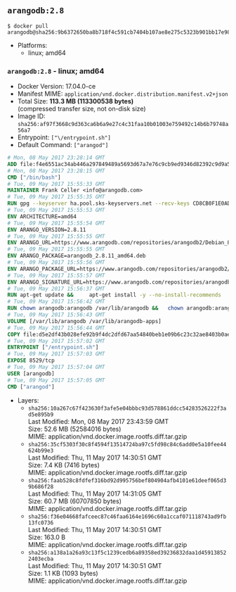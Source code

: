 ## `arangodb:2.8`

```console
$ docker pull arangodb@sha256:9b6372650ba8b718f4c591cb7404b107ae8e275c5323b901bb17e98dc4663fce
```

-	Platforms:
	-	linux; amd64

### `arangodb:2.8` - linux; amd64

-	Docker Version: 17.04.0-ce
-	Manifest MIME: `application/vnd.docker.distribution.manifest.v2+json`
-	Total Size: **113.3 MB (113300538 bytes)**  
	(compressed transfer size, not on-disk size)
-	Image ID: `sha256:af97f3668c9d363ca6b6a9e27c4c31faa10b01003e759492c14b6b79748a56a7`
-	Entrypoint: `["\/entrypoint.sh"]`
-	Default Command: `["arangod"]`

```dockerfile
# Mon, 08 May 2017 23:28:14 GMT
ADD file:f4e6551ac34ab446a297849489a5693d67a7e76c9cb9ed9346d82392c9d9a5fe in / 
# Mon, 08 May 2017 23:28:15 GMT
CMD ["/bin/bash"]
# Tue, 09 May 2017 15:55:33 GMT
MAINTAINER Frank Celler <info@arangodb.com>
# Tue, 09 May 2017 15:55:35 GMT
RUN gpg --keyserver ha.pool.sks-keyservers.net --recv-keys CD8CB0F1E0AD5B52E93F41E7EA93F5E56E751E9B
# Tue, 09 May 2017 15:55:53 GMT
ENV ARCHITECTURE=amd64
# Tue, 09 May 2017 15:55:54 GMT
ENV ARANGO_VERSION=2.8.11
# Tue, 09 May 2017 15:55:55 GMT
ENV ARANGO_URL=https://www.arangodb.com/repositories/arangodb2/Debian_8.0
# Tue, 09 May 2017 15:55:55 GMT
ENV ARANGO_PACKAGE=arangodb_2.8.11_amd64.deb
# Tue, 09 May 2017 15:55:56 GMT
ENV ARANGO_PACKAGE_URL=https://www.arangodb.com/repositories/arangodb2/Debian_8.0/amd64/arangodb_2.8.11_amd64.deb
# Tue, 09 May 2017 15:55:57 GMT
ENV ARANGO_SIGNATURE_URL=https://www.arangodb.com/repositories/arangodb2/Debian_8.0/amd64/arangodb_2.8.11_amd64.deb.asc
# Tue, 09 May 2017 15:56:37 GMT
RUN apt-get update &&     apt-get install -y --no-install-recommends         libgoogle-perftools4         ca-certificates         pwgen         wget     &&     rm -rf /var/lib/apt/lists/* &&     wget ${ARANGO_SIGNATURE_URL} &&           wget ${ARANGO_PACKAGE_URL} &&             gpg --verify ${ARANGO_PACKAGE}.asc &&     dpkg -i ${ARANGO_PACKAGE} &&     sed -ri         -e 's!127\.0\.0\.1!0.0.0.0!g'         -e 's!^(file\s*=).*!\1 -!'         -e 's!^#\s*uid\s*=.*!uid = arangodb!'         -e 's!^#\s*gid\s*=.*!gid = arangodb!'         /etc/arangodb/arangod.conf     &&     apt-get purge -y --auto-remove ca-certificates wget &&     rm -f ${ARANGO_PACKAGE}*
# Tue, 09 May 2017 15:56:42 GMT
RUN chown arangodb:arangodb /var/lib/arangodb &&   chown arangodb:arangodb /var/lib/arangodb-apps
# Tue, 09 May 2017 15:56:43 GMT
VOLUME [/var/lib/arangodb /var/lib/arangodb-apps]
# Tue, 09 May 2017 15:56:44 GMT
COPY file:d5e2df43b028efe92b9f4dc2dfd67aa54840beb1e09b6c23c32ae8403b0ae7e4 in /entrypoint.sh 
# Tue, 09 May 2017 15:57:02 GMT
ENTRYPOINT ["/entrypoint.sh"]
# Tue, 09 May 2017 15:57:03 GMT
EXPOSE 8529/tcp
# Tue, 09 May 2017 15:57:04 GMT
USER [arangodb]
# Tue, 09 May 2017 15:57:05 GMT
CMD ["arangod"]
```

-	Layers:
	-	`sha256:10a267c67f423630f3afe5e04bbbc93d578861ddcc54283526222f3ad5e895b9`  
		Last Modified: Mon, 08 May 2017 23:43:59 GMT  
		Size: 52.6 MB (52584016 bytes)  
		MIME: application/vnd.docker.image.rootfs.diff.tar.gzip
	-	`sha256:35cf5303f30c8f4594f13514724ba97c5fd98c84c6add0e5a10fee44624b99e3`  
		Last Modified: Thu, 11 May 2017 14:30:51 GMT  
		Size: 7.4 KB (7416 bytes)  
		MIME: application/vnd.docker.image.rootfs.diff.tar.gzip
	-	`sha256:faab528c8fdfef316bd92d995756bef804904afb4101e61deef065d39b686f28`  
		Last Modified: Thu, 11 May 2017 14:31:05 GMT  
		Size: 60.7 MB (60707850 bytes)  
		MIME: application/vnd.docker.image.rootfs.diff.tar.gzip
	-	`sha256:f36e04668fafceec87c46faa6164e1696c60a1ccaf071118743ad9fb13fc0736`  
		Last Modified: Thu, 11 May 2017 14:30:51 GMT  
		Size: 163.0 B  
		MIME: application/vnd.docker.image.rootfs.diff.tar.gzip
	-	`sha256:a138a1a26a93c13f5c1239cedb6a89358ed39236832daa1d459138522403ecba`  
		Last Modified: Thu, 11 May 2017 14:30:51 GMT  
		Size: 1.1 KB (1093 bytes)  
		MIME: application/vnd.docker.image.rootfs.diff.tar.gzip
